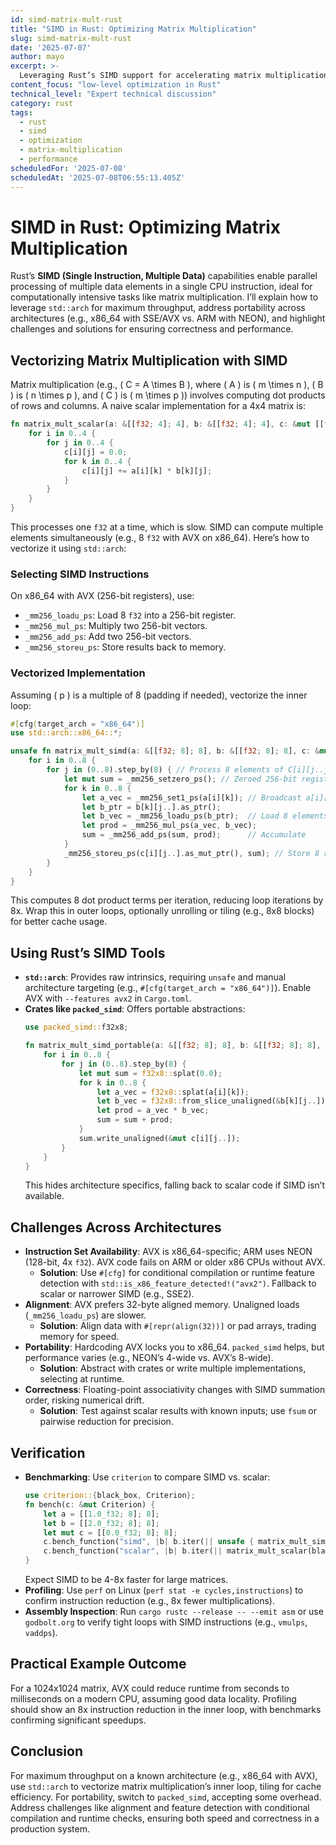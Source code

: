 ```yaml
---
id: simd-matrix-mult-rust
title: "SIMD in Rust: Optimizing Matrix Multiplication"
slug: simd-matrix-mult-rust
date: '2025-07-07'
author: mayo
excerpt: >-
  Leveraging Rust’s SIMD support for accelerating matrix multiplication with considerations for portability and correctness
content_focus: "low-level optimization in Rust"
technical_level: "Expert technical discussion"
category: rust
tags:
  - rust
  - simd
  - optimization
  - matrix-multiplication
  - performance
scheduledFor: '2025-07-08'
scheduledAt: '2025-07-08T06:55:13.405Z'
---
```


# SIMD in Rust: Optimizing Matrix Multiplication

Rust’s **SIMD (Single Instruction, Multiple Data)** capabilities enable parallel processing of multiple data elements in a single CPU instruction, ideal for computationally intensive tasks like matrix multiplication. I’ll explain how to leverage `std::arch` for maximum throughput, address portability across architectures (e.g., x86_64 with SSE/AVX vs. ARM with NEON), and highlight challenges and solutions for ensuring correctness and performance.

## Vectorizing Matrix Multiplication with SIMD

Matrix multiplication (e.g., \( C = A \times B \), where \( A \) is \( m \times n \), \( B \) is \( n \times p \), and \( C \) is \( m \times p \)) involves computing dot products of rows and columns. A naive scalar implementation for a 4x4 matrix is:

```rust
fn matrix_mult_scalar(a: &[[f32; 4]; 4], b: &[[f32; 4]; 4], c: &mut [[f32; 4]; 4]) {
    for i in 0..4 {
        for j in 0..4 {
            c[i][j] = 0.0;
            for k in 0..4 {
                c[i][j] += a[i][k] * b[k][j];
            }
        }
    }
}
```

This processes one `f32` at a time, which is slow. SIMD can compute multiple elements simultaneously (e.g., 8 `f32` with AVX on x86_64). Here’s how to vectorize it using `std::arch`:

### Selecting SIMD Instructions
On x86_64 with AVX (256-bit registers), use:
- `_mm256_loadu_ps`: Load 8 `f32` into a 256-bit register.
- `_mm256_mul_ps`: Multiply two 256-bit vectors.
- `_mm256_add_ps`: Add two 256-bit vectors.
- `_mm256_storeu_ps`: Store results back to memory.

### Vectorized Implementation
Assuming \( p \) is a multiple of 8 (padding if needed), vectorize the inner loop:

```rust
#[cfg(target_arch = "x86_64")]
use std::arch::x86_64::*;

unsafe fn matrix_mult_simd(a: &[[f32; 8]; 8], b: &[[f32; 8]; 8], c: &mut [[f32; 8]; 8]) {
    for i in 0..8 {
        for j in (0..8).step_by(8) { // Process 8 elements of C[i][j..j+8]
            let mut sum = _mm256_setzero_ps(); // Zeroed 256-bit register
            for k in 0..8 {
                let a_vec = _mm256_set1_ps(a[i][k]); // Broadcast a[i][k]
                let b_ptr = b[k][j..].as_ptr();
                let b_vec = _mm256_loadu_ps(b_ptr);  // Load 8 elements of B
                let prod = _mm256_mul_ps(a_vec, b_vec);
                sum = _mm256_add_ps(sum, prod);      // Accumulate
            }
            _mm256_storeu_ps(c[i][j..].as_mut_ptr(), sum); // Store 8 results
        }
    }
}
```

This computes 8 dot product terms per iteration, reducing loop iterations by 8x. Wrap this in outer loops, optionally unrolling or tiling (e.g., 8x8 blocks) for better cache usage.

## Using Rust’s SIMD Tools

- **`std::arch`**: Provides raw intrinsics, requiring `unsafe` and manual architecture targeting (e.g., `#[cfg(target_arch = "x86_64")]`). Enable AVX with `--features avx2` in `Cargo.toml`.
- **Crates like `packed_simd`**: Offers portable abstractions:
  ```rust
  use packed_simd::f32x8;

  fn matrix_mult_simd_portable(a: &[[f32; 8]; 8], b: &[[f32; 8]; 8], c: &mut [[f32; 8]; 8]) {
      for i in 0..8 {
          for j in (0..8).step_by(8) {
              let mut sum = f32x8::splat(0.0);
              for k in 0..8 {
                  let a_vec = f32x8::splat(a[i][k]);
                  let b_vec = f32x8::from_slice_unaligned(&b[k][j..]);
                  let prod = a_vec * b_vec;
                  sum = sum + prod;
              }
              sum.write_unaligned(&mut c[i][j..]);
          }
      }
  }
  ```
  This hides architecture specifics, falling back to scalar code if SIMD isn’t available.

## Challenges Across Architectures

- **Instruction Set Availability**: AVX is x86_64-specific; ARM uses NEON (128-bit, 4x `f32`). AVX code fails on ARM or older x86 CPUs without AVX.
  - **Solution**: Use `#[cfg]` for conditional compilation or runtime feature detection with `std::is_x86_feature_detected!("avx2")`. Fallback to scalar or narrower SIMD (e.g., SSE2).
- **Alignment**: AVX prefers 32-byte aligned memory. Unaligned loads (`_mm256_loadu_ps`) are slower.
  - **Solution**: Align data with `#[repr(align(32))]` or pad arrays, trading memory for speed.
- **Portability**: Hardcoding AVX locks you to x86_64. `packed_simd` helps, but performance varies (e.g., NEON’s 4-wide vs. AVX’s 8-wide).
  - **Solution**: Abstract with crates or write multiple implementations, selecting at runtime.
- **Correctness**: Floating-point associativity changes with SIMD summation order, risking numerical drift.
  - **Solution**: Test against scalar results with known inputs; use `fsum` or pairwise reduction for precision.

## Verification

- **Benchmarking**: Use `criterion` to compare SIMD vs. scalar:
  ```rust
  use criterion::{black_box, Criterion};
  fn bench(c: &mut Criterion) {
      let a = [[1.0_f32; 8]; 8];
      let b = [[2.0_f32; 8]; 8];
      let mut c = [[0.0_f32; 8]; 8];
      c.bench_function("simd", |b| b.iter(|| unsafe { matrix_mult_simd(black_box(&a), black_box(&b), black_box(&mut c)) }));
      c.bench_function("scalar", |b| b.iter(|| matrix_mult_scalar(black_box(&a), black_box(&b), black_box(&mut c))));
  }
  ```
  Expect SIMD to be 4-8x faster for large matrices.
- **Profiling**: Use `perf` on Linux (`perf stat -e cycles,instructions`) to confirm instruction reduction (e.g., 8x fewer multiplications).
- **Assembly Inspection**: Run `cargo rustc --release -- --emit asm` or use `godbolt.org` to verify tight loops with SIMD instructions (e.g., `vmulps`, `vaddps`).

## Practical Example Outcome

For a 1024x1024 matrix, AVX could reduce runtime from seconds to milliseconds on a modern CPU, assuming good data locality. Profiling should show an 8x instruction reduction in the inner loop, with benchmarks confirming significant speedups.

## Conclusion

For maximum throughput on a known architecture (e.g., x86_64 with AVX), use `std::arch` to vectorize matrix multiplication’s inner loop, tiling for cache efficiency. For portability, switch to `packed_simd`, accepting some overhead. Address challenges like alignment and feature detection with conditional compilation and runtime checks, ensuring both speed and correctness in a production system.
